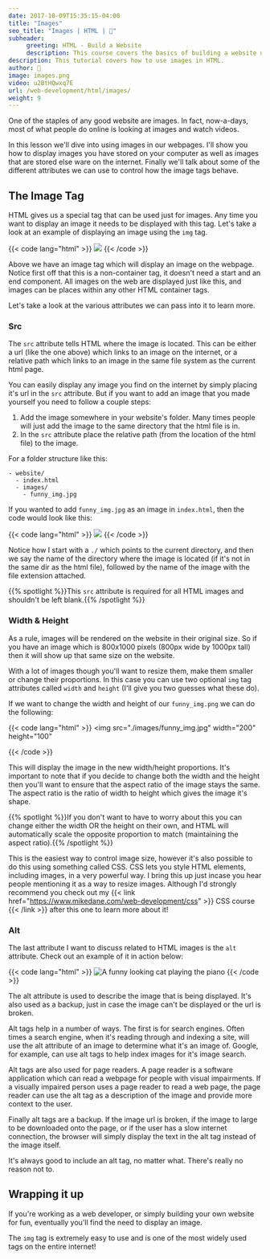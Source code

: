 ```yaml
---
date: 2017-10-09T15:35:15-04:00
title: "Images"
seo_title: "Images | HTML | 🦒"
subheader:
     greeting: HTML - Build a Website
     description: This course covers the basics of building a website using HTML. Work your way through the videos/articles and I'll teach you everything you need to know to create a basic website!
description: This tutorial covers how to use images in HTML.
author: 🦒
image: images.png
video: u2BtHQwxq7E
url: /web-development/html/images/
weight: 9
---
```


One of the staples of any good website are images. In fact, now-a-days, most of what people do online is looking at images and watch videos. 

In this lesson we'll dive into using images in our webpages. I'll show you how to display images you have stored on your computer as well as images that are stored else ware on the internet. Finally we'll talk about some of the different attributes we can use to control how the image tags behave. 

## The Image Tag

HTML gives us a special tag that can be used just for images. Any time you want to display an image it needs to be displayed with this tag. Let's take a look at an example of displaying an image using the `img` tag.

{{< code lang="html" >}}
<img src="https://www.mikedane.com/web-development/html/introduction-to-html.png" />
{{< /code >}}

Above we have an image tag which will display an image on the webpage. Notice first off that this is a non-container tag, it doesn't need a start and an end component. All images on the web are displayed just like this, and images can be places within any other HTML container tags.

Let's take a look at the various attributes we can pass into it to learn more. 

### Src

The `src` attribute tells HTML where the image is located. This can be either a url (like the one above) which links to an image on the internet, or a relative path which links to an image in the same file system as the current html page.

You can easily display any image you find on the internet by simply placing it's url in the `src` attribute. But if you want to add an image that you made yourself you need to follow a couple steps:

1. Add the image somewhere in your website's folder. Many times people will just add the image to the same directory that the html file is in. 
2. In the `src` attribute place the relative path (from the location of the html file) to the image.

For a folder structure like this:

```
- website/
  - index.html
  - images/
    - funny_img.jpg
```

If you wanted to add `funny_img.jpg` as an image in `index.html`, then the code would look like this:

{{< code lang="html" >}}
<img src="./images/funny_img.jpg">
{{< /code >}}

Notice how I start with a `./` which points to the current directory, and then we say the name of the directory where the image is located (if it's not in the same dir as the html file), followed by the name of the image with the file extension attached. 

{{% spotlight %}}This `src` attribute is required for all HTML images and shouldn't be left blank.{{% /spotlight %}}

### Width & Height

As a rule, images will be rendered on the website in their original size. So if you have an image which is 800x1000 pixels (800px wide by 1000px tall) then it will show up that same size on the website. 

With a lot of images though you'll want to resize them, make them smaller or change their proportions. In this case you can use two optional `img` tag attributes called `width` and `height` (I'll give you two guesses what these do).

If we want to change the width and height of our `funny_img.png` we can do the following:

{{< code lang="html" >}}
<img 
  src="./images/funny_img.jpg"
  width="200"
  height="100"
>
{{< /code >}}

This will display the image in the new width/height proportions. It's important to note that if you decide to change both the width and the height then you'll want to ensure that the aspect ratio of the image stays the same. The aspect ratio is the ratio of width to height which gives the image it's shape. 

{{% spotlight %}}If you don't want to have to worry about this you can change either the width OR the height on their own, and HTML will automatically scale the opposite proportion to match (maintaining the aspect ratio).{{% /spotlight %}}

This is the easiest way to control image size, however it's also possible to do this using something called CSS. CSS lets you style HTML elements, including images, in a very powerful way. I bring this up just incase you hear people mentioning it as a way to resize images. Although I'd strongly recommend you check out my {{< link href="https://www.mikedane.com/web-development/css" >}} CSS course {{< /link >}} after this one to learn more about it!

### Alt

The last attribute I want to discuss related to HTML images is the `alt` attribute. Check out an example of it in action below:

{{< code lang="html" >}}
<img src="./images/funny_img.jpg" alt="A funny looking cat playing the piano">
{{< /code >}}

The alt attribute is used to describe the image that is being displayed. It's also used as a backup, just in case the image can't be displayed or the url is broken. 

Alt tags help in a number of ways. The first is for search engines. Often times a search engine, when it's reading through and indexing a site, will use the alt attribute of an image to determine what it's an image of. Google, for example, can use alt tags to help index images for it's image search. 

Alt tags are also used for page readers. A page reader is a software application which can read a webpage for people with visual impairments. If a visually impaired person uses a page reader to read a web page, the page reader can use the alt tag as a description of the image and provide more context to the user. 

Finally alt tags are a backup. If the image url is broken, if the image to large to be downloaded onto the page, or if the user has a slow internet connection, the browser will simply display the text in the alt tag instead of the image itself. 

It's always good to include an alt tag, no matter what. There's really no reason not to. 

## Wrapping it up

If you're working as a web developer, or simply building your own website for fun, eventually you'll find the need to display an image.

The `img` tag is extremely easy to use and is one of the most widely used tags on the entire internet!